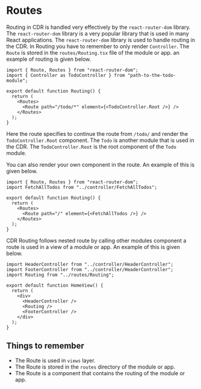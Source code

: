 # Routes

Routing in CDR is handled very effectively by the `react-router-dom` library. The `react-router-dom` library is a very popular library that is used in many React applications. The `react-router-dom` library is used to handle routing in the CDR. In Routing you have to remember to only render `Controller`. The `Route` is stored in the `routes/Routing.tsx` file of the module or app. an example of routing is given below.

```tsx
import { Route, Routes } from "react-router-dom";
import { Controller as TodoController } from "path-to-the-todo-module";

export default function Routing() {
  return (
    <Routes>
      <Route path="/todo/*" element={<TodoController.Root />} />
    </Routes>
  );
}
```

Here the route specifies to continue the route from `/todo/` and render the `TodoController.Root` component. The `Todo` is another module that is used in the CDR. The `TodoController.Root` is the root component of the `Todo` module.

You can also render your own component in the route. An example of this is given below.

```tsx
import { Route, Routes } from "react-router-dom";
import FetchAllTodos from "../controller/FetchAllTodos";

export default function Routing() {
  return (
    <Routes>
      <Route path="/" element={<FetchAllTodos />} />
    </Routes>
  );
}
```

CDR Routing follows nested route by calling other modules component a route is used in a view of a module or app. An example of this is given below.

```tsx
import HeaderController from "../controller/HeaderController";
import FooterController from "../controller/HeaderController";
import Routing from "../routes/Routing";

export default function HomeView() {
  return (
    <div>
      <HeaderController />
      <Routing />
      <FooterController />
    </div>
  );
}
```

## Things to remember

- The Route is used in `views` layer.
- The Route is stored in the `routes` directory of the module or app.
- The Route is a component that contains the routing of the module or app.

